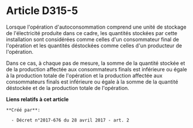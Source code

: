 # Article D315-5

Lorsque l'opération d'autoconsommation comprend une unité de stockage de l'électricité produite dans ce cadre, les quantités
stockées par cette installation sont considérées comme celles d'un consommateur final de l'opération et les quantités
déstockées comme celles d'un producteur de l'opération.

Dans ce cas, à chaque pas de mesure, la somme de la quantité stockée et de la production affectée aux consommateurs finals
est inférieure ou égale à la production totale de l'opération et la production affectée aux consommateurs finals est
inférieure ou égale à la somme de la quantité déstockée et de la production totale de l'opération.

**Liens relatifs à cet article**

	**Créé par**:

	  - Décret n°2017-676 du 28 avril 2017 - art. 2

